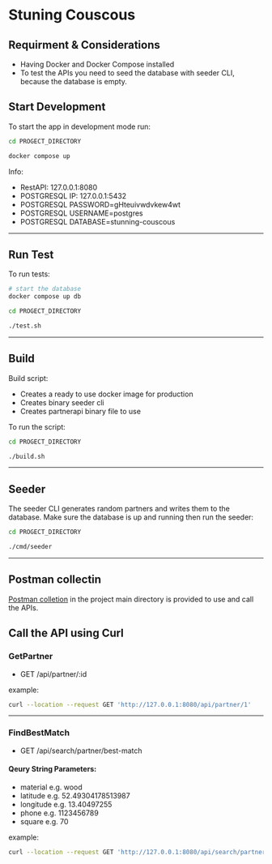 # Stuning Couscous

## Requirment & Considerations

- Having Docker and Docker Compose installed
- To test the APIs you need to seed the database with seeder CLI, because the database is empty.

## Start Development

To start the app in development mode run:

```sh
cd PROGECT_DIRECTORY
```

```sh
docker compose up
```

Info:

- RestAPI: 127.0.0.1:8080
- POSTGRESQL IP: 127.0.0.1:5432
- POSTGRESQL PASSWORD=gHteuivwdvkew4wt
- POSTGRESQL USERNAME=postgres
- POSTGRESQL DATABASE=stunning-couscous

---

## Run Test

To run tests:

```sh
# start the database
docker compose up db
```

```sh
cd PROGECT_DIRECTORY
```

```sh
./test.sh
```

---

## Build

Build script:

- Creates a ready to use docker image for production
- Creates binary seeder cli
- Creates partnerapi binary file to use

To run the script:

```sh
cd PROGECT_DIRECTORY

```

```sh
./build.sh
```

---

## Seeder

The seeder CLI generates random partners and writes them to the database.
Make sure the database is up and running then run the seeder:

```sh
cd PROGECT_DIRECTORY
```

```sh
./cmd/seeder
```

---

## Postman collectin

[Postman colletion](https://github.com/pysf/stunning-couscous/blob/9de451c63117db38f7199fcbbb82df765881b2f8/stunning-couscous.postman_collection.json) in the project main directory is provided to use and call the APIs.

## Call the API using Curl

### GetPartner

- GET /api/partner/:id

example:

```sh
curl --location --request GET 'http://127.0.0.1:8080/api/partner/1'

```

---

### FindBestMatch

- GET /api/search/partner/best-match

#### Qeury String Parameters:

- material e.g. wood
- latitude e.g. 52.49304178513987
- longitude e.g. 13.40497255
- phone e.g. 1123456789
- square e.g. 70

example:

```sh
curl --location --request GET 'http://127.0.0.1:8080/api/search/partner/best-match?material=carpet&latitude=52.49304178513987&longitude=13.40497255&phone=1123456789&square=70'
```
